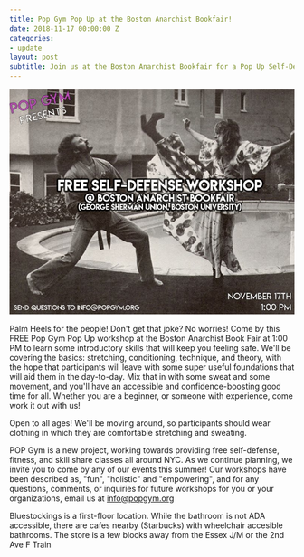 ```yaml
---
title: Pop Gym Pop Up at the Boston Anarchist Bookfair!
date: 2018-11-17 00:00:00 Z
categories:
- update
layout: post
subtitle: Join us at the Boston Anarchist Bookfair for a Pop Up Self-Defense Workshop!
---
```


![Pop Gym at BABF](/assets/babf.jpg)

Palm Heels for the people! Don't get that joke? No worries! Come by this FREE Pop Gym Pop Up workshop at the Boston Anarchist Book Fair at 1:00 PM to learn some introductory skills that will keep you feeling safe. We'll be covering the basics: stretching, conditioning, technique, and theory, with the hope that participants will leave with some super useful foundations that will aid them in the day-to-day. Mix that in with some sweat and some movement, and you'll have an accessible and confidence-boosting good time for all. Whether you are a beginner, or someone with experience, come work it out with us!

Open to all ages! We'll be moving around, so participants should wear clothing in which they are comfortable stretching and sweating.

POP Gym is a new project, working towards providing free self-defense, fitness, and skill share classes all around NYC. As we continue planning, we invite you to come by any of our events this summer! Our workshops have been described as, "fun", "holistic" and "empowering", and for any questions, comments, or inquiries for future workshops for you or your organizations, email us at info@popgym.org

Bluestockings is a first-floor location. While the bathroom is not ADA accessible, there are cafes nearby (Starbucks) with wheelchair accesible bathrooms. The store is a few blocks away from the Essex J/M or the 2nd Ave F Train


